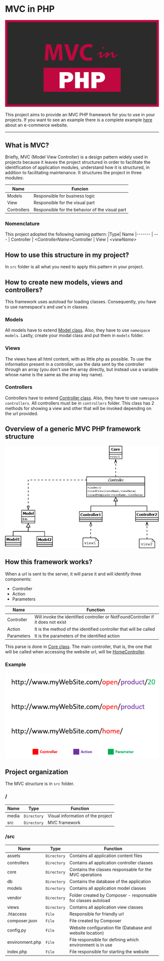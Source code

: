 # MVC in PHP
![](https://github.com/williamniemiec/MVC-in-PHP/blob/master/media/logo/logo.jpg)

This project aims to provide an MVC PHP framework for you to use in your projects. If you want to see an example there is a complete example [here](https://github.com/williamniemiec/wp_eCommerce) about an e-commerce website.

<hr />

## What is MVC?
Briefly, MVC (Model View Controller) is a design pattern widely used in projects because it leaves the project structured in order to facilitate the identification of application modules, understand how it is structured, in addition to facilitating maintenance. It structures the project in three modules:

|Name| Funcion
|------- | -------------- 
|Models | Responsible for business logic
|View | Responsible for the visual part
|Controllers | Responsible for the behavior of the visual part

### Nomenclature
This project adopted the following naming pattern:
|Type| Name
|------- | --- 
| Controller | <i>&lt;ControllerName&gt;</i>Controller
| View | <i>&lt;viewName&gt;</i>


## How to use this structure in my project?
In `src` folder is all what you need to apply this pattern in your project. 

## How to create new models, views and controllers?
This framework uses autoload for loading classes. Consequently, you have to use namespace's and use's in classes.

### Models
All models have to extend [Model class](https://github.com/williamniemiec/MVC-in-PHP/blob/master/src/core/Model.php). Also, they have to use `namespace models`. Lastly, create your modal class and put them in `models` folder.

### Views
The views have all html content, with as little php as possible. To use the information present in a controller, use the data sent by the controller through an array (you don't use the array directly, but instead use a variable whose name is the same as the array key name).

### Controllers
Controllers have to extend [Controller class](https://github.com/williamniemiec/MVC-in-PHP/blob/master/src/core/Controller.php). Also, they have to use `namespace controllers`. All controllers must be in `controllers` folder. This class has 2 methods for showing a view and other that will be invoked depending on the url provided.

## Overview of a generic MVC PHP framework structure
![uml_diagram](https://github.com/williamniemiec/MVC-in-PHP/blob/master/media/uml/uml.png)

## How this framework works?
When a url is sent to the server, it will parse it and will identify three components:
- Controller
- Action
- Parameters

|Name| Function
|------- | ---------------------
| Controller 	|	Will invoke the identified controller or NotFoundController if it does not exist	|
| Action 		|	It is the method of the identified controller that will be called 	|
| Parameters	|	It is the parameters of the identified action	|

This parse is done in [Core class](https://github.com/williamniemiec/MVC-in-PHP/blob/master/src/core/Core.php). The main controller, that is, the one that will be called when accessing the website url, will be [HomeController](https://github.com/williamniemiec/MVC-in-PHP/blob/master/src/controllers/HomeController.php).

### Example
![](https://github.com/williamniemiec/MVC-in-PHP/blob/master/media/example/url_parse.png)


## Project organization
The MVC structure is in `src` folder.

### /
|Name| Type| Function
|------- | --- | ----
| media	|	 `Directory`	| Visual information of the project
| src 	|	 `Directory`	| MVC framework


### /src
|Name| Type| Function
|------- | --- | ----
| 	assets				| `Directory`	| Contains all application content files
| 	controllers 		| `Directory`	| Contains all application controller classes
| 	core 				| `Directory`	| Contains the classes responsable for the MVC operations
| 	db 					| `Directory`	| Contains the database of the application
| 	models 				| `Directory`	| Contains all application model classes
| 	vendor				| `Directory`	| Folder created by Composer - responsable for classes autoload
| 	views 				| `Directory`	| Contains all application view classes
| 	.htaccess			| `File`		| Responsible for friendly url
| 	composer.json 		| `File`		| File created by Composer
| 	config.py 			| `File`		| Website configuration file (Database and website location)
| 	environment.php 	| `File`		| File responsible for defining which environment is in use
| 	index.php 			| `File`		| File responsible for starting the website
